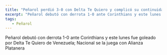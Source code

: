 ```yaml
---
title: "Peñarol perdió 3-0 con Delta Te Quiero y complicó su continuidad en la Libertadores de futsal"
excerpt: "Peñarol debutó con derrota 1-0 ante Corinthians y este lunes fue goleado por Delta Te Quiero de Venezuela; Nacional se la juega con Alianza Platanera"
tags:
   - Peñarol
---
```


Peñarol debutó con derrota 1-0 ante Corinthians y este lunes fue goleado por Delta Te Quiero de Venezuela; Nacional se la juega con Alianza Platanera
